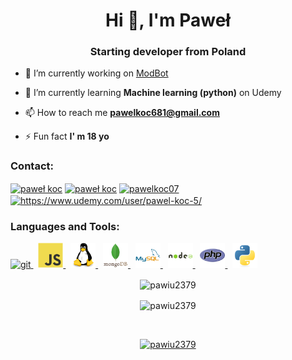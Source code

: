<h1 align="center">Hi 👋, I'm Paweł</h1>
<h3 align="center">Starting developer from Poland</h3>


- 🔭 I’m currently working on [ModBot](https://github.com/Pawiu2379/ModBot)

- 🌱 I’m currently learning **Machine learning (python)** on Udemy

- 📫 How to reach me **pawelkoc681@gmail.com**

- ⚡ Fun fact **I' m 18 yo**

<h3 align="left">Contact:</h3>
<p align="left">
<a href="https://linkedin.com/in/paweł koc" target="blank"><img align="center" src="https://raw.githubusercontent.com/rahuldkjain/github-profile-readme-generator/master/src/images/icons/Social/linked-in-alt.svg" alt="paweł koc" height="30" width="40" /></a>
<a href="https://fb.com/paweł koc" target="blank"><img align="center" src="https://raw.githubusercontent.com/rahuldkjain/github-profile-readme-generator/master/src/images/icons/Social/facebook.svg" alt="paweł koc" height="30" width="40" /></a>
<a href="https://instagram.com/pawelkoc07" target="blank"><img align="center" src="https://raw.githubusercontent.com/rahuldkjain/github-profile-readme-generator/master/src/images/icons/Social/instagram.svg" alt="pawelkoc07" height="30" width="40" /></a>
<a href="/https://www.udemy.com/user/pawel-koc-5/" target="blank"><img align="center" src="https://raw.githubusercontent.com/rahuldkjain/github-profile-readme-generator/master/src/images/icons/Social/rss.svg" alt="https://www.udemy.com/user/pawel-koc-5/" height="30" width="40" /></a>
</p>

<h3 align="left">Languages and Tools:</h3>
<p align="left"> 
  <a href="https://git-scm.com/" target="_blank" rel="noreferrer"> <img src="https://www.vectorlogo.zone/logos/git-scm/git-scm-icon.svg" alt="git" width="40" height="40"/> </a> &nbsp 
 <a href="https://developer.mozilla.org/en-US/docs/Web/JavaScript" target="_blank" rel="noreferrer"> <img src="https://raw.githubusercontent.com/devicons/devicon/master/icons/javascript/javascript-original.svg" alt="javascript" width="40" height="40"/> </a> &nbsp 
  <a href="https://www.linux.org/" target="_blank" rel="noreferrer"> <img src="https://raw.githubusercontent.com/devicons/devicon/master/icons/linux/linux-original.svg" alt="linux" width="40" height="40"/> </a>&nbsp
  <a href="https://www.mongodb.com/" target="_blank" rel="noreferrer"> <img src="https://raw.githubusercontent.com/devicons/devicon/master/icons/mongodb/mongodb-original-wordmark.svg" alt="mongodb" width="40" height="40"/> </a> &nbsp 
  <a href="https://www.mysql.com/" target="_blank" rel="noreferrer"> <img src="https://raw.githubusercontent.com/devicons/devicon/master/icons/mysql/mysql-original-wordmark.svg" alt="mysql" width="40" height="40"/> </a>&nbsp
  <a href="https://nodejs.org" target="_blank" rel="noreferrer"> <img src="https://raw.githubusercontent.com/devicons/devicon/master/icons/nodejs/nodejs-original-wordmark.svg" alt="nodejs" width="40" height="40"/> </a>&nbsp 
  <a href="https://www.php.net" target="_blank" rel="noreferrer"> <img src="https://raw.githubusercontent.com/devicons/devicon/master/icons/php/php-original.svg" alt="php" width="40" height="40"/> </a> &nbsp 
  <a href="https://www.python.org" target="_blank" rel="noreferrer"> <img src="https://raw.githubusercontent.com/devicons/devicon/master/icons/python/python-original.svg" alt="python" width="40" height="40"/> </a> </p>

<p align="center"><img align="center" src="https://github-readme-stats.vercel.app/api?username=pawiu2379&show_icons=true&locale=en" alt="pawiu2379" /></p>
<p align="center"><img align="center" src="https://github-readme-streak-stats.herokuapp.com/?user=pawiu2379&" alt="pawiu2379" /></p>
<br>
<p align="center"> <a href="https://github.com/ryo-ma/github-profile-trophy"><img src="https://github-profile-trophy.vercel.app/?username=pawiu2379" alt="pawiu2379" /></a></p>
